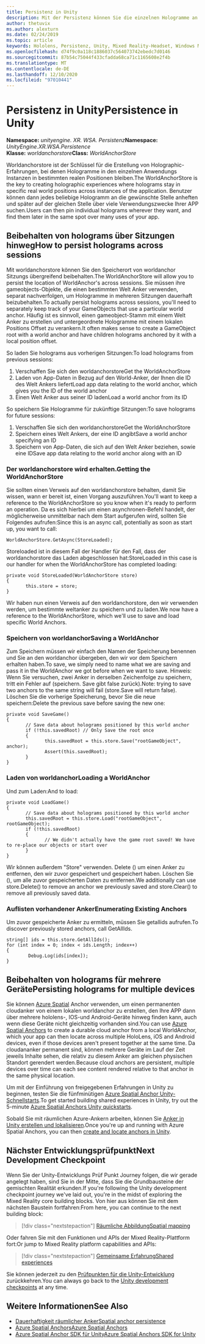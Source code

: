 ```yaml
---
title: Persistenz in Unity
description: Mit der Persistenz können Sie die einzelnen Hologramme an den gewünschten Ort anheften und später über viele Verwendungszwecke Ihrer APP suchen.
author: thetuvix
ms.author: alexturn
ms.date: 02/24/2019
ms.topic: article
keywords: Hololens, Persistenz, Unity, Mixed Reality-Headset, Windows Mixed Reality-Headset, Virtual Reality-Headset
ms.openlocfilehash: d74f9c0a118c1886037c564073742ebedc7d0146
ms.sourcegitcommit: 87b54c75044f433cfadda68ca71c1165608e2f4b
ms.translationtype: MT
ms.contentlocale: de-DE
ms.lasthandoff: 12/10/2020
ms.locfileid: "97010441"
---
```

# <a name="persistence-in-unity"></a><span data-ttu-id="e8614-104">Persistenz in Unity</span><span class="sxs-lookup"><span data-stu-id="e8614-104">Persistence in Unity</span></span>

<span data-ttu-id="e8614-105">**Namespace:** *unityengine. XR. WSA. Persistenz*</span><span class="sxs-lookup"><span data-stu-id="e8614-105">**Namespace:** *UnityEngine.XR.WSA.Persistence*</span></span><br>
<span data-ttu-id="e8614-106">**Klasse:** *worldanchorstore*</span><span class="sxs-lookup"><span data-stu-id="e8614-106">**Class:** *WorldAnchorStore*</span></span>

<span data-ttu-id="e8614-107">Worldanchorstore ist der Schlüssel für die Erstellung von Holographic-Erfahrungen, bei denen Hologramme in den einzelnen Anwendungs Instanzen in bestimmten realen Positionen bleiben.</span><span class="sxs-lookup"><span data-stu-id="e8614-107">The WorldAnchorStore is the key to creating holographic experiences where holograms stay in specific real world positions across instances of the application.</span></span> <span data-ttu-id="e8614-108">Benutzer können dann jedes beliebige Hologramm an die gewünschte Stelle anheften und später auf der gleichen Stelle über viele Verwendungszwecke Ihrer APP suchen.</span><span class="sxs-lookup"><span data-stu-id="e8614-108">Users can then pin individual holograms wherever they want, and find them later in the same spot over many uses of your app.</span></span>

## <a name="how-to-persist-holograms-across-sessions"></a><span data-ttu-id="e8614-109">Beibehalten von holograms über Sitzungen hinweg</span><span class="sxs-lookup"><span data-stu-id="e8614-109">How to persist holograms across sessions</span></span>

<span data-ttu-id="e8614-110">Mit worldanchorstore können Sie den Speicherort von worldanchor Sitzungs übergreifend beibehalten.</span><span class="sxs-lookup"><span data-stu-id="e8614-110">The WorldAnchorStore will allow you to persist the location of WorldAnchor's across sessions.</span></span> <span data-ttu-id="e8614-111">Sie müssen ihre gameobjects-Objekte, die einen bestimmten Welt Anker verwenden, separat nachverfolgen, um Hologramme in mehreren Sitzungen dauerhaft beizubehalten.</span><span class="sxs-lookup"><span data-stu-id="e8614-111">To actually persist holograms across sessions, you'll need to separately keep track of your GameObjects that use a particular world anchor.</span></span> <span data-ttu-id="e8614-112">Häufig ist es sinnvoll, einen gameobject-Stamm mit einem Welt Anker zu erstellen und untergeordnete Hologramme mit einem lokalen Positions Offset zu verankern.</span><span class="sxs-lookup"><span data-stu-id="e8614-112">It often makes sense to create a GameObject root with a world anchor and have children holograms anchored by it with a local position offset.</span></span>

<span data-ttu-id="e8614-113">So laden Sie holograms aus vorherigen Sitzungen:</span><span class="sxs-lookup"><span data-stu-id="e8614-113">To load holograms from previous sessions:</span></span>
1. <span data-ttu-id="e8614-114">Verschaffen Sie sich den worldanchorstore</span><span class="sxs-lookup"><span data-stu-id="e8614-114">Get the WorldAnchorStore</span></span>
2. <span data-ttu-id="e8614-115">Laden von App-Daten in Bezug auf den World-Anker, der Ihnen die ID des Welt Ankers liefert</span><span class="sxs-lookup"><span data-stu-id="e8614-115">Load app data relating to the world anchor, which gives you the ID of the world anchor</span></span>
3. <span data-ttu-id="e8614-116">Einen Welt Anker aus seiner ID laden</span><span class="sxs-lookup"><span data-stu-id="e8614-116">Load a world anchor from its ID</span></span>

<span data-ttu-id="e8614-117">So speichern Sie Hologramme für zukünftige Sitzungen:</span><span class="sxs-lookup"><span data-stu-id="e8614-117">To save holograms for future sessions:</span></span>
1. <span data-ttu-id="e8614-118">Verschaffen Sie sich den worldanchorstore</span><span class="sxs-lookup"><span data-stu-id="e8614-118">Get the WorldAnchorStore</span></span>
2. <span data-ttu-id="e8614-119">Speichern eines Welt Ankers, der eine ID angibt</span><span class="sxs-lookup"><span data-stu-id="e8614-119">Save a world anchor specifying an ID</span></span>
3. <span data-ttu-id="e8614-120">Speichern von App-Daten, die sich auf den Welt Anker beziehen, sowie eine ID</span><span class="sxs-lookup"><span data-stu-id="e8614-120">Save app data relating to the world anchor along with an ID</span></span>

### <a name="getting-the-worldanchorstore"></a><span data-ttu-id="e8614-121">Der worldanchorstore wird erhalten.</span><span class="sxs-lookup"><span data-stu-id="e8614-121">Getting the WorldAnchorStore</span></span>

<span data-ttu-id="e8614-122">Sie sollten einen Verweis auf den worldanchorstore behalten, damit Sie wissen, wann er bereit ist, einen Vorgang auszuführen.</span><span class="sxs-lookup"><span data-stu-id="e8614-122">You'll want to keep a reference to the WorldAnchorStore so you know when it's ready to perform an operation.</span></span> <span data-ttu-id="e8614-123">Da es sich hierbei um einen asynchronen-Befehl handelt, der möglicherweise unmittelbar nach dem Start aufgerufen wird, sollten Sie Folgendes aufrufen:</span><span class="sxs-lookup"><span data-stu-id="e8614-123">Since this is an async call, potentially as soon as start up, you want to call:</span></span>

```
WorldAnchorStore.GetAsync(StoreLoaded);
```

<span data-ttu-id="e8614-124">Storeloaded ist in diesem Fall der Handler für den Fall, dass der worldanchorstore das Laden abgeschlossen hat:</span><span class="sxs-lookup"><span data-stu-id="e8614-124">StoreLoaded in this case is our handler for when the WorldAnchorStore has completed loading:</span></span>

```
private void StoreLoaded(WorldAnchorStore store)
{
       this.store = store;
}
```

<span data-ttu-id="e8614-125">Wir haben nun einen Verweis auf den worldanchorstore, den wir verwenden werden, um bestimmte weltanker zu speichern und zu laden.</span><span class="sxs-lookup"><span data-stu-id="e8614-125">We now have a reference to the WorldAnchorStore, which we'll use to save and load specific World Anchors.</span></span>

### <a name="saving-a-worldanchor"></a><span data-ttu-id="e8614-126">Speichern von worldanchor</span><span class="sxs-lookup"><span data-stu-id="e8614-126">Saving a WorldAnchor</span></span>

<span data-ttu-id="e8614-127">Zum Speichern müssen wir einfach den Namen der Speicherung benennen und Sie an den worldanchor übergeben, den wir vor dem Speichern erhalten haben.</span><span class="sxs-lookup"><span data-stu-id="e8614-127">To save, we simply need to name what we are saving and pass it in the WorldAnchor we got before when we want to save.</span></span> <span data-ttu-id="e8614-128">Hinweis: Wenn Sie versuchen, zwei Anker in derselben Zeichenfolge zu speichern, tritt ein Fehler auf (speichern. Save gibt false zurück).</span><span class="sxs-lookup"><span data-stu-id="e8614-128">Note: trying to save two anchors to the same string will fail (store.Save will return false).</span></span> <span data-ttu-id="e8614-129">Löschen Sie die vorherige Speicherung, bevor Sie die neue speichern:</span><span class="sxs-lookup"><span data-stu-id="e8614-129">Delete the previous save before saving the new one:</span></span>

```
private void SaveGame()
{
       // Save data about holograms positioned by this world anchor
       if (!this.savedRoot) // Only Save the root once
       {
              this.savedRoot = this.store.Save("rootGameObject", anchor);
              Assert(this.savedRoot);
       }
}
```

### <a name="loading-a-worldanchor"></a><span data-ttu-id="e8614-130">Laden von worldanchor</span><span class="sxs-lookup"><span data-stu-id="e8614-130">Loading a WorldAnchor</span></span>

<span data-ttu-id="e8614-131">Und zum Laden:</span><span class="sxs-lookup"><span data-stu-id="e8614-131">And to load:</span></span>

```
private void LoadGame()
{
       // Save data about holograms positioned by this world anchor
       this.savedRoot = this.store.Load("rootGameObject", rootGameObject);
       if (!this.savedRoot)
       {
              // We didn't actually have the game root saved! We have to re-place our objects or start over
       }
}
```

<span data-ttu-id="e8614-132">Wir können außerdem "Store" verwenden. Delete () um einen Anker zu entfernen, den wir zuvor gespeichert und gespeichert haben. Löschen Sie (), um alle zuvor gespeicherten Daten zu entfernen.</span><span class="sxs-lookup"><span data-stu-id="e8614-132">We additionally can use store.Delete() to remove an anchor we previously saved and store.Clear() to remove all previously saved data.</span></span>

### <a name="enumerating-existing-anchors"></a><span data-ttu-id="e8614-133">Auflisten vorhandener Anker</span><span class="sxs-lookup"><span data-stu-id="e8614-133">Enumerating Existing Anchors</span></span>

<span data-ttu-id="e8614-134">Um zuvor gespeicherte Anker zu ermitteln, müssen Sie getallids aufrufen.</span><span class="sxs-lookup"><span data-stu-id="e8614-134">To discover previously stored anchors, call GetAllIds.</span></span>

```
string[] ids = this.store.GetAllIds();
for (int index = 0; index < ids.Length; index++)
{
        Debug.Log(ids[index]);
}
```

## <a name="persisting-holograms-for-multiple-devices"></a><span data-ttu-id="e8614-135">Beibehalten von holograms für mehrere Geräte</span><span class="sxs-lookup"><span data-stu-id="e8614-135">Persisting holograms for multiple devices</span></span>

<span data-ttu-id="e8614-136">Sie können <a href="https://docs.microsoft.com/azure/spatial-anchors/overview" target="_blank">Azure Spatial</a> Anchor verwenden, um einen permanenten cloudanker von einem lokalen worldanchor zu erstellen, den Ihre APP dann über mehrere hololens-, IOS-und Android-Geräte hinweg finden kann, auch wenn diese Geräte nicht gleichzeitig vorhanden sind.</span><span class="sxs-lookup"><span data-stu-id="e8614-136">You can use <a href="https://docs.microsoft.com/azure/spatial-anchors/overview" target="_blank">Azure Spatial Anchors</a> to create a durable cloud anchor from a local WorldAnchor, which your app can then locate across multiple HoloLens, iOS and Android devices, even if those devices aren't present together at the same time.</span></span>  <span data-ttu-id="e8614-137">Da cloudananker permanent sind, können mehrere Geräte im Lauf der Zeit jeweils Inhalte sehen, die relativ zu diesem Anker am gleichen physischen Standort gerendert werden.</span><span class="sxs-lookup"><span data-stu-id="e8614-137">Because cloud anchors are persistent, multiple devices over time can each see content rendered relative to that anchor in the same physical location.</span></span>

<span data-ttu-id="e8614-138">Um mit der Einführung von freigegebenen Erfahrungen in Unity zu beginnen, testen Sie die fünfminütigen <a href="https://docs.microsoft.com/azure/spatial-anchors/unity-overview" target="_blank">Azure Spatial Anchor Unity-Schnellstarts</a>.</span><span class="sxs-lookup"><span data-stu-id="e8614-138">To get started building shared experiences in Unity, try out the 5-minute <a href="https://docs.microsoft.com/azure/spatial-anchors/unity-overview" target="_blank">Azure Spatial Anchors Unity quickstarts</a>.</span></span>

<span data-ttu-id="e8614-139">Sobald Sie mit räumlichen Azure-Ankern arbeiten, können Sie <a href="https://docs.microsoft.com/azure/spatial-anchors/concepts/create-locate-anchors-unity" target="_blank">Anker in Unity erstellen und lokalisieren</a>.</span><span class="sxs-lookup"><span data-stu-id="e8614-139">Once you're up and running with Azure Spatial Anchors, you can then <a href="https://docs.microsoft.com/azure/spatial-anchors/concepts/create-locate-anchors-unity" target="_blank">create and locate anchors in Unity</a>.</span></span>

## <a name="next-development-checkpoint"></a><span data-ttu-id="e8614-140">Nächster Entwicklungsprüfpunkt</span><span class="sxs-lookup"><span data-stu-id="e8614-140">Next Development Checkpoint</span></span>

<span data-ttu-id="e8614-141">Wenn Sie der Unity-Entwicklungs Prüf Punkt Journey folgen, die wir gerade angelegt haben, sind Sie in der Mitte, dass Sie die Grundbausteine der gemischten Realität erkunden.</span><span class="sxs-lookup"><span data-stu-id="e8614-141">If you're following the Unity development checkpoint journey we've laid out, you're in the midst of exploring the Mixed Reality core building blocks.</span></span> <span data-ttu-id="e8614-142">Von hier aus können Sie mit dem nächsten Baustein fortfahren:</span><span class="sxs-lookup"><span data-stu-id="e8614-142">From here, you can continue to the next building block:</span></span>

> [!div class="nextstepaction"]
> [<span data-ttu-id="e8614-143">Räumliche Abbildung</span><span class="sxs-lookup"><span data-stu-id="e8614-143">Spatial mapping</span></span>](spatial-mapping-in-unity.md)

<span data-ttu-id="e8614-144">Oder fahren Sie mit den Funktionen und APIs der Mixed Reality-Plattform fort:</span><span class="sxs-lookup"><span data-stu-id="e8614-144">Or jump to Mixed Reality platform capabilities and APIs:</span></span>

> [!div class="nextstepaction"]
> [<span data-ttu-id="e8614-145">Gemeinsame Erfahrung</span><span class="sxs-lookup"><span data-stu-id="e8614-145">Shared experiences</span></span>](shared-experiences-in-unity.md)

<span data-ttu-id="e8614-146">Sie können jederzeit zu den [Prüfpunkten für die Unity-Entwicklung](unity-development-overview.md#2-core-building-blocks) zurückkehren.</span><span class="sxs-lookup"><span data-stu-id="e8614-146">You can always go back to the [Unity development checkpoints](unity-development-overview.md#2-core-building-blocks) at any time.</span></span>

## <a name="see-also"></a><span data-ttu-id="e8614-147">Weitere Informationen</span><span class="sxs-lookup"><span data-stu-id="e8614-147">See Also</span></span>
* [<span data-ttu-id="e8614-148">Dauerhaftigkeit räumlicher Anker</span><span class="sxs-lookup"><span data-stu-id="e8614-148">Spatial anchor persistence</span></span>](../../design/coordinate-systems.md#spatial-anchor-persistence)
* <span data-ttu-id="e8614-149"><a href="https://docs.microsoft.com/azure/spatial-anchors" target="_blank">Azure Spatial Anchors</a></span><span class="sxs-lookup"><span data-stu-id="e8614-149"><a href="https://docs.microsoft.com/azure/spatial-anchors" target="_blank">Azure Spatial Anchors</a></span></span>
* <span data-ttu-id="e8614-150"><a href="https://docs.microsoft.com/dotnet/api/Microsoft.Azure.SpatialAnchors" target="_blank">Azure Spatial Anchor SDK für Unity</a></span><span class="sxs-lookup"><span data-stu-id="e8614-150"><a href="https://docs.microsoft.com/dotnet/api/Microsoft.Azure.SpatialAnchors" target="_blank">Azure Spatial Anchors SDK for Unity</a></span></span>
